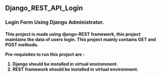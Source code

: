 <h2> Django_REST_API_Login</h2>
<h3>Login Form Using Django Administrator.</h3>

<h4>This project is made using django-REST framework, this project maintains the data of users login.
This project mainly contains GET and POST methods.

Pre-requisites to run this project are :
1. Django should be installed in virtual environment.
2. REST framework should be installed in virtual environment.</h4>
